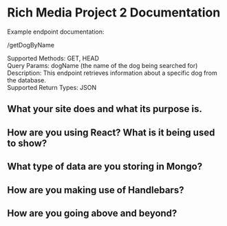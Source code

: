 # Rich Media Project 2 Documentation

Example endpoint documentation:
  
  /getDogByName  

  Supported Methods: GET, HEAD  
  Query Params: dogName (the name of the dog being searched for)  
  Description: This endpoint retrieves information about a specific dog   from the database.  
  Supported Return Types: JSON  

## What your site does and what its purpose is.



## How are you using React? What is it being used to show?



## What type of data are you storing in Mongo?



## How are you making use of Handlebars?



## How are you going above and beyond?


